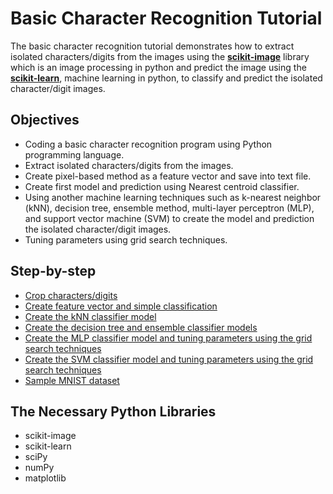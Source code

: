 # Basic Character Recognition Tutorial
The basic character recognition tutorial demonstrates how to extract isolated characters/digits from the images using the __[scikit-image](http://scikit-image.org/)__ library which is an image processing in python and predict the image using the __[scikit-learn](http://scikit-learn.org/)__, machine learning in python, to classify and predict the isolated character/digit images.

## Objectives  
- Coding a basic character recognition program using Python programming language.
- Extract isolated characters/digits from the images.
- Create pixel-based method as a feature vector and save into text file.
- Create first model and prediction using Nearest centroid classifier.
- Using another machine learning techniques such as k-nearest neighbor (kNN), decision tree, ensemble method, multi-layer perceptron (MLP), and support vector machine (SVM) to create the model and prediction the isolated character/digit images. 
- Tuning parameters using grid search techniques.

## Step-by-step
- [Crop characters/digits](https://github.com/mrolarik/basic-character-recognition/blob/master/001-crop-digit.ipynb)
- [Create feature vector and simple classification](https://github.com/mrolarik/basic-character-recognition/blob/master/002-feature-vector-and-simple-classification.ipynb)
- [Create the kNN classifier model](https://github.com/mrolarik/basic-character-recognition/blob/master/003-classification-nearest-centroid.ipynb)
- [Create the decision tree and ensemble classifier models](https://github.com/mrolarik/basic-character-recognition/blob/master/004-Decision-tree-and-ensemble-method.ipynb)
- [Create the MLP classifier model and tuning parameters using the grid search techniques](https://github.com/mrolarik/basic-character-recognition/blob/master/005-Neural-Network-Multi-layer-perceptron.ipynb)
- [Create the SVM classifier model and tuning parameters using the grid search techniques](https://github.com/mrolarik/basic-character-recognition/blob/master/006-support-vector-machine.ipynb)
- [Sample MNIST dataset](https://github.com/mrolarik/basic-character-recognition/blob/master/007-Sample-MNIST-dataset.ipynb)

## The Necessary Python Libraries
- scikit-image
- scikit-learn
- sciPy
- numPy
- matplotlib

